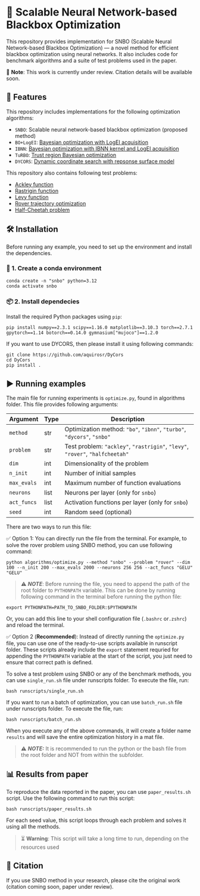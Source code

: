 # 🚀 Scalable Neural Network-based Blackbox Optimization

This repository provides implementation for SNBO (Scalable Neural Network-based Blackbox Optimization) — a novel method for efficient blackbox optimization using neural networks. It also includes code for benchmark algorithms and a suite of test problems used in the paper.

📝 **Note**: This work is currently under review. Citation details will be available soon.

## 📌 Features

This repository includes implementations for the following optimization algorithms:

- `SNBO`: Scalable neural network-based blackbox optimization (proposed method)
- `BO+LogEI`: [Bayesian optimization with LogEI acquisition](https://arxiv.org/abs/2310.20708)
- `IBNN`: [Bayesian optimization with IBNN kernel and LogEI acquisition](https://botorch.org/docs/tutorials/ibnn_bo/#i-bnns-for-bayesian-optimization)
- `TuRBO`: [Trust region Bayesian optimization](https://arxiv.org/abs/1910.01739)
- `DYCORS`: [Dynamic coordinate search with repsonse surface model](https://www.tandfonline.com/doi/abs/10.1080/0305215X.2012.687731)

This repository also contains following test problems:

- [Ackley function](https://www.sfu.ca/~ssurjano/ackley.html)
- [Rastrigin function](https://www.sfu.ca/~ssurjano/rastr.html)
- [Levy function](https://www.sfu.ca/~ssurjano/levy.html)
- [Rover trajectory optimization](https://github.com/zi-w/Ensemble-Bayesian-Optimization/blob/master/test_functions/rover_function.py)
- [Half-Cheetah problem](https://gymnasium.farama.org/environments/mujoco/half_cheetah/)

## 🛠 Installation

Before running any example, you need to set up the environment and install the dependencies.

### 🐍 1. Create a conda environment

```
conda create -n "snbo" python=3.12
conda activate snbo
```

### 📦 2. Install dependecies

Install the required Python packages using ``pip``:

```
pip install numpy==2.3.1 scipy==1.16.0 matplotlib==3.10.3 torch==2.7.1
gpytorch==1.14 botorch==0.14.0 gymnasium["mujoco"]==1.2.0
```

If you want to use DYCORS, then please install it using following commands:

```
git clone https://github.com/aquirosr/DyCors
cd DyCors
pip install .
```

## ▶️ Running examples

The main file for running experiments is `optimize.py`, found in algorithms folder. This file provides following arguments:

| Argument    | Type | Description                                                                   |
| ----------- | ---- | ----------------------------------------------------------------------------- |
| `method`    | str  | Optimization method: `"bo"`, `"ibnn"`, `"turbo"`, `"dycors"`, `"snbo"`        |
| `problem`   | str  | Test problem: `"ackley"`, `"rastrigin"`, `"levy"`, `"rover"`, `"halfcheetah"` |
| `dim`       | int  | Dimensionality of the problem                                                 |
| `n_init`    | int  | Number of initial samples                                                     |
| `max_evals` | int  | Maximum number of function evaluations                                        |
| `neurons`   | list | Neurons per layer (only for `snbo`)                                           |
| `act_funcs` | list | Activation functions per layer (only for `snbo`)                              |
| `seed`      | int  | Random seed (optional)                                                        |

There are two ways to run this file:

✅ Option 1: You can directly run the file from the terminal. For example, to solve the rover problem using SNBO method, you can use following command:

```
python algorithms/optimize.py --method "snbo" --problem "rover" --dim 100 --n_init 200 --max_evals 2000 --neurons 256 256 --act_funcs "GELU" "GELU"
```

> ⚠️ ***NOTE***: Before running the file, you need to append the path of the root folder to `PYTHONPATH` variable.  This can be done by running following command in the terminal before running the python file:

```
export PYTHONPATH=PATH_TO_SNBO_FOLDER:$PYTHONPATH
```

Or, you can add this line to your shell configuration file (`.bashrc` or`.zshrc`) and reload the terminal.

✅ Option 2 (**Recommended**): Instead of directly running the `optimize.py` file, you can use one of the ready-to-use scripts available in runscript folder. These scripts already include the `export` statement requried for appending the `PYTHONPATH` variable at the start of the script, you just need to ensure that correct path is defined.

To solve a test problem using SNBO or any of the benchmark methods, you can use ``single_run.sh`` file under runscripts folder. To execute the file, run:

```
bash runscripts/single_run.sh
```

If you want to run a batch of optimization, you can use ``batch_run.sh`` file under runscripts folder. To execute the file, run:

```
bash runscripts/batch_run.sh
```

When you execute any of the above commands, it will create a folder name ``results`` and will save the entire optimization history in a mat file.

> ⚠️ **_NOTE:_** It is recommended to run the python or the bash file from the root folder and NOT from within the subfolder.

## 📊 Results from paper

To reproduce the data reported in the paper, you can use ``paper_results.sh`` script. Use the following command to run this script:

```
bash runscripts/paper_results.sh
```

For each seed value, this script loops through each problem and solves it using all the methods.

> ⏳ **Warning**: This script will take a long time to run, depending on the resources used

## 	🧾 Citation

If you use SNBO method in your research, please cite the original work (citation coming soon, paper under review).
